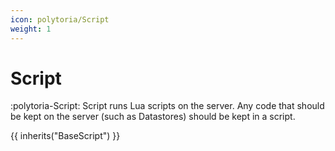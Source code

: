 ```yaml
---
icon: polytoria/Script
weight: 1
---
```


# Script

:polytoria-Script: Script runs Lua scripts on the server. Any code that should be kept on the server (such as Datastores) should be kept in a script.

{{ inherits("BaseScript") }}
